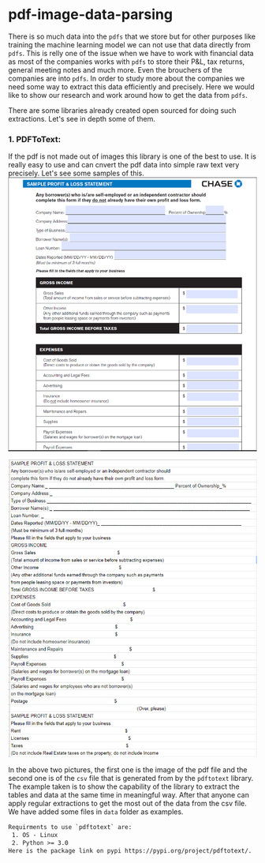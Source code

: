 # pdf-image-data-parsing

There is so much data into the `pdfs` that we store but for other purposes like training the machine learning model we can not use that data directly from `pdfs`. This is relly one of the issue when we have to work with financial data as most of the companies works with `pdfs` to store their P&L, tax returns, general meeting notes and much more. Even the brouchers of the companies are into `pdfs`. In order to study more about the companies we need some way to extract this data efficiently and precisely. Here we would like to show our research and work around how to get the data from `pdfs`. 

There are some libraries already created open sourced for doing such extractions. Let's see in depth some of them. 

### 1. PDFToText: 

If the pdf is not made out of images this library is one of the best to use. It is really easy to use and can cnvert the pdf data into simple raw text very precisely. Let's see some samples of this.
![samples_pdf](images/sample_pdf.PNG)
    
![sample_csv](images/sample_csv.PNG)


In the above two pictures, the first one is the image of the pdf file and the second one is of the `csv` file that is generated from by the `pdftotext` library. The example taken is to show the capability of the library to extract the tables and data at the same time in meaningful way. After that anyone can apply regular extractions to get the most out of the data from the csv file. We have added some files in `data` folder as examples. 
    
    Requirments to use `pdftotext` are:
     1. OS - Linux
     2. Python >= 3.0
    Here is the package link on pypi https://pypi.org/project/pdftotext/. 
